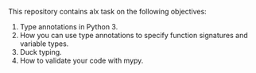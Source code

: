 This repository contains alx task on the following objectives:
1. Type annotations in Python 3.
2. How you can use type annotations to
    specify function signatures and variable types.
3. Duck typing.
4. How to validate your code with mypy.
